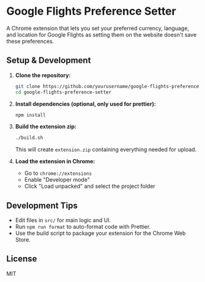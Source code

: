 # Google Flights Preference Setter

A Chrome extension that lets you set your preferred currency, language, and location for Google Flights as setting them on the website doesn't save these preferences.

## Setup & Development

1. **Clone the repository:**
   ```bash
   git clone https://github.com/yourusername/google-flights-preference-setter.git
   cd google-flights-preference-setter
   ```

2. **Install dependencies (optional, only used for prettier):**
   ```bash
   npm install
   ```

3. **Build the extension zip:**
   ```bash
   ./build.sh
   ```
   This will create `extension.zip` containing everything needed for upload.

4. **Load the extension in Chrome:**
   - Go to `chrome://extensions`
   - Enable "Developer mode"
   - Click "Load unpacked" and select the project folder

## Development Tips

- Edit files in `src/` for main logic and UI.
- Run `npm run format` to auto-format code with Prettier.
- Use the build script to package your extension for the Chrome Web Store.

## License

MIT